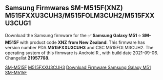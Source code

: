 <h2>Samsung Firmwares SM-M515F(XNZ) M515FXXU3CUH3/M515FOLM3CUH2/M515FXXU3CUG1</h2>
Download the Samsung firmware for the ✅ <strong>Samsung Galaxy M51 </strong> ⭐ <strong>SM-M515F</strong> with product code <strong>XNZ</strong> <strong> from New Zealand</strong>. This firmware has version number PDA <strong>M515FXXU3CUH3</strong> and CSC M515FOLM3CUH2. The operating system of this firmware is Android R , with build date 2021-09-06. Changelist <strong>21957768</strong>.


[SM-M515F](https://samfirm.shop/samsung/model/SM-M515F)
[M515FXXU3CUH3](https://samfirm.shop/samsung/pda/M515FXXU3CUH3)
[Download Firmware Samsung Galaxy M51 SM-M515F](https://samfirm.shop/samsung/firmware/455085)
